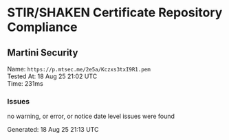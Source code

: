 # STIR/SHAKEN Certificate Repository Compliance

## Martini Security

Name: `https://p.mtsec.me/2e5a/Kczxs3txI9R1.pem`\
Tested At: 18 Aug 25 21:02 UTC\
Time: 231ms

### Issues

no warning, or error, or notice date level issues were found

Generated: 18 Aug 25 21:13 UTC